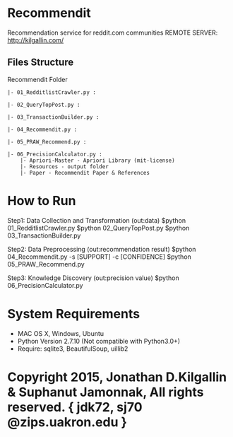 # Recommendit
Recommendation service for reddit.com communities
REMOTE SERVER: http://kilgallin.com/
## Files Structure 

Recommendit Folder 

	|- 01_RedditlistCrawler.py :

	|- 02_QueryTopPost.py :

	|- 03_TransactionBuilder.py :

	|- 04_Recommendit.py :

	|- 05_PRAW_Recommend.py :

	|- 06_PrecisionCalculator.py :
		|- Apriori-Master - Apriori Library (mit-license)
		|- Resources - output folder
		|- Paper - Recommendit Paper & References 

# How to Run
Step1: Data Collection and Transformation (out:data)
	$python 01_RedditlistCrawler.py
	$python 02_QueryTopPost.py
	$python 03_TransactionBuilder.py

Step2: Data Preprocessing (out:recommendation result)
	$python 04_Recommendit.py -s [SUPPORT] -c [CONFIDENCE]
	$python 05_PRAW_Recommend.py

Step3: Knowledge Discovery (out:precision value)
	$python 06_PrecisionCalculator.py

# System Requirements
- MAC OS X, Windows, Ubuntu
- Python Version 2.7.10 (Not compatible with Python3.0+)
- Require: sqlite3, BeautifulSoup, uillib2

# Copyright 2015, Jonathan D.Kilgallin & Suphanut Jamonnak, All rights reserved. { jdk72, sj70 @zips.uakron.edu }
